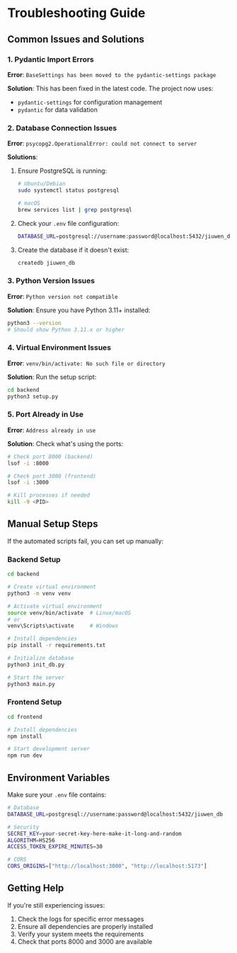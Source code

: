 # Troubleshooting Guide

## Common Issues and Solutions

### 1. Pydantic Import Errors

**Error**: `BaseSettings has been moved to the pydantic-settings package`

**Solution**: This has been fixed in the latest code. The project now uses:
- `pydantic-settings` for configuration management
- `pydantic` for data validation

### 2. Database Connection Issues

**Error**: `psycopg2.OperationalError: could not connect to server`

**Solutions**:
1. Ensure PostgreSQL is running:
   ```bash
   # Ubuntu/Debian
   sudo systemctl status postgresql
   
   # macOS
   brew services list | grep postgresql
   ```

2. Check your `.env` file configuration:
   ```bash
   DATABASE_URL=postgresql://username:password@localhost:5432/jiuwen_db
   ```

3. Create the database if it doesn't exist:
   ```bash
   createdb jiuwen_db
   ```

### 3. Python Version Issues

**Error**: `Python version not compatible`

**Solution**: Ensure you have Python 3.11+ installed:
```bash
python3 --version
# Should show Python 3.11.x or higher
```

### 4. Virtual Environment Issues

**Error**: `venv/bin/activate: No such file or directory`

**Solution**: Run the setup script:
```bash
cd backend
python3 setup.py
```

### 5. Port Already in Use

**Error**: `Address already in use`

**Solution**: Check what's using the ports:
```bash
# Check port 8000 (backend)
lsof -i :8000

# Check port 3000 (frontend)
lsof -i :3000

# Kill processes if needed
kill -9 <PID>
```

## Manual Setup Steps

If the automated scripts fail, you can set up manually:

### Backend Setup
```bash
cd backend

# Create virtual environment
python3 -m venv venv

# Activate virtual environment
source venv/bin/activate  # Linux/macOS
# or
venv\Scripts\activate     # Windows

# Install dependencies
pip install -r requirements.txt

# Initialize database
python3 init_db.py

# Start the server
python3 main.py
```

### Frontend Setup
```bash
cd frontend

# Install dependencies
npm install

# Start development server
npm run dev
```

## Environment Variables

Make sure your `.env` file contains:

```bash
# Database
DATABASE_URL=postgresql://username:password@localhost:5432/jiuwen_db

# Security
SECRET_KEY=your-secret-key-here-make-it-long-and-random
ALGORITHM=HS256
ACCESS_TOKEN_EXPIRE_MINUTES=30

# CORS
CORS_ORIGINS=["http://localhost:3000", "http://localhost:5173"]
```

## Getting Help

If you're still experiencing issues:

1. Check the logs for specific error messages
2. Ensure all dependencies are properly installed
3. Verify your system meets the requirements
4. Check that ports 8000 and 3000 are available